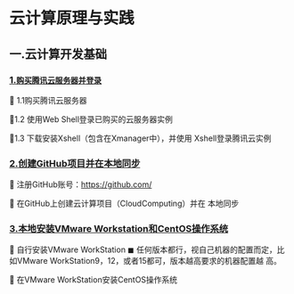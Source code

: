 # **云计算原理与实践**

## 一.云计算开发基础

### [1.<u>`购买腾讯云服务器并登录`</u>](./Experiment1/1.md)



 1.1购买腾讯云服务器  

1.2 使用Web Shell登录已购买的云服务器实例

1.3 下载安装Xshell（包含在Xmanager中），并使用 Xshell登录腾讯云实例



### [2.创建GitHub项目并在本地同步](./Experiment1/2.md)

 注册GitHub账号：https://github.com/ 

 在GitHub上创建云计算项目（CloudComputing）并在 本地同步 



### [3.本地安装VMware Workstation和CentOS操作系统](./Experiment1/3.md)

 自行安装VMware WorkStation ◼ 任何版本都行，视自己机器的配置而定，比如VMware WorkStation9，12，或者15都可，版本越高要求的机器配置越 高。 

 在VMware WorkStation安装CentOS操作系统 